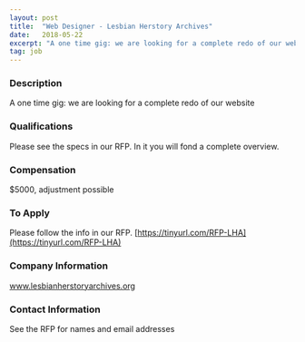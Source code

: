 ```yaml
---
layout: post
title:  "Web Designer - Lesbian Herstory Archives"
date:   2018-05-22
excerpt: "A one time gig: we are looking for a complete redo of our website"
tag: job
---
```


### Description   

A one time gig: we are looking for a complete redo of our website




### Qualifications   

Please see the specs in our RFP.  In it you will fond a complete overview.


### Compensation   

$5000, adjustment possible






### To Apply   

Please follow the info in our RFP.  [https://tinyurl.com/RFP-LHA](https://tinyurl.com/RFP-LHA)


### Company Information   

www.lesbianherstoryarchives.org


### Contact Information   

See the RFP for names and email addresses

